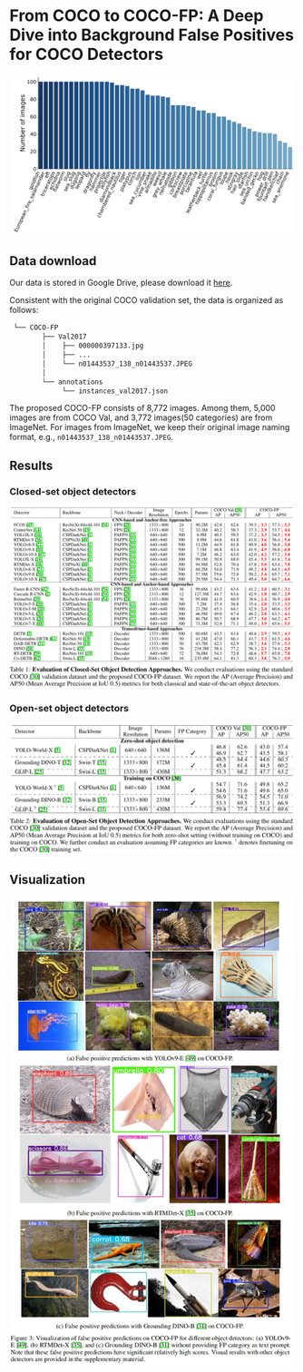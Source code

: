 # From COCO to COCO-FP: A Deep Dive into Background False Positives for COCO Detectors
![image](./figures/distribution.png)

## Data download

Our data is stored in Google Drive, please download it [here](https://drive.google.com/drive/folders/1rPXeElNS36UwhIqBPghS6-BLyGWbbe1E?usp=drive_link).

Consistent with the original COCO validation set, the data is organized as follows:

```
 └── COCO-FP
        ├── Val2017
        │    ├── 000000397133.jpg
        │    ├── ...
        │    └── n01443537_138_n01443537.JPEG
        │   
        └── annotations
             └── instances_val2017.json
```

The proposed COCO-FP consists of 8,772 images. Among them, 5,000 images are from COCO Val, and 3,772 images(50 categories) are from ImageNet. For images from ImageNet, we keep their original image naming format, e.g., `n01443537_138_n01443537.JPEG`.

## Results
### Closed-set object detectors
![image](./figures/Table1.png)
### Open-set object detectors
![image](./figures/Table2.png)
## Visualization
![image](./figures/visual.jpg)
